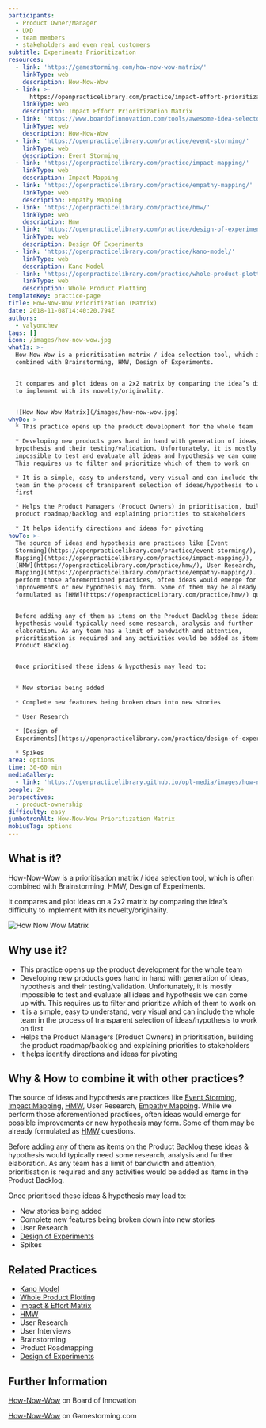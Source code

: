 ```yaml
---
participants:
  - Product Owner/Manager
  - UXD
  - team members
  - stakeholders and even real customers
subtitle: Experiments Prioritization
resources:
  - link: 'https://gamestorming.com/how-now-wow-matrix/'
    linkType: web
    description: How-Now-Wow
  - link: >-
      https://openpracticelibrary.com/practice/impact-effort-prioritization-matrix/
    linkType: web
    description: Impact Effort Prioritization Matrix
  - link: 'https://www.boardofinnovation.com/tools/awesome-idea-selector/'
    linkType: web
    description: How-Now-Wow
  - link: 'https://openpracticelibrary.com/practice/event-storming/'
    linkType: web
    description: Event Storming
  - link: 'https://openpracticelibrary.com/practice/impact-mapping/'
    linkType: web
    description: Impact Mapping
  - link: 'https://openpracticelibrary.com/practice/empathy-mapping/'
    linkType: web
    description: Empathy Mapping
  - link: 'https://openpracticelibrary.com/practice/hmw/'
    linkType: web
    description: Hmw
  - link: 'https://openpracticelibrary.com/practice/design-of-experiments/'
    linkType: web
    description: Design Of Experiments
  - link: 'https://openpracticelibrary.com/practice/kano-model/'
    linkType: web
    description: Kano Model
  - link: 'https://openpracticelibrary.com/practice/whole-product-plotting/'
    linkType: web
    description: Whole Product Plotting
templateKey: practice-page
title: How-Now-Wow Prioritization (Matrix)
date: 2018-11-08T14:40:20.794Z
authors:
  - valyonchev
tags: []
icon: /images/how-now-wow.jpg
whatIs: >-
  How-Now-Wow is a prioritisation matrix / idea selection tool, which is often
  combined with Brainstorming, HMW, Design of Experiments.


  It compares and plot ideas on a 2x2 matrix by comparing the idea’s difficulty
  to implement with its novelty/originality.


  ![How Now Wow Matrix](/images/how-now-wow.jpg)
whyDo: >-
  * This practice opens up the product development for the whole team

  * Developing new products goes hand in hand with generation of ideas,
  hypothesis and their testing/validation. Unfortunately, it is mostly
  impossible to test and evaluate all ideas and hypothesis we can come up with.
  This requires us to filter and prioritize which of them to work on

  * It is a simple, easy to understand, very visual and can include the whole
  team in the process of transparent selection of ideas/hypothesis to work on
  first

  * Helps the Product Managers (Product Owners) in prioritisation, building the
  product roadmap/backlog and explaining priorities to stakeholders

  * It helps identify directions and ideas for pivoting
howTo: >-
  The source of ideas and hypothesis are practices like [Event
  Storming](https://openpracticelibrary.com/practice/event-storming/), [Impact
  Mapping](https://openpracticelibrary.com/practice/impact-mapping/),
  [HMW](https://openpracticelibrary.com/practice/hmw/), User Research, [Empathy
  Mapping](https://openpracticelibrary.com/practice/empathy-mapping/). While we
  perform those aforementioned practices, often ideas would emerge for possible
  improvements or new hypothesis may form. Some of them may be already
  formulated as [HMW](https://openpracticelibrary.com/practice/hmw/) questions.


  Before adding any of them as items on the Product Backlog these ideas &
  hypothesis would typically need some research, analysis and further
  elaboration. As any team has a limit of bandwidth and attention,
  prioritisation is required and any activities would be added as items in the
  Product Backlog.


  Once prioritised these ideas & hypothesis may lead to:


  * New stories being added

  * Complete new features being broken down into new stories

  * User Research

  * [Design of
  Experiments](https://openpracticelibrary.com/practice/design-of-experiments/)

  * Spikes
area: options
time: 30-60 min
mediaGallery:
  - link: 'https://openpracticelibrary.github.io/opl-media/images/how-now-wow.jpg'
people: 2+
perspectives:
  - product-ownership
difficulty: easy
jumbotronAlt: How-Now-Wow Prioritization Matrix
mobiusTag: options
---
```

## What is it?

How-Now-Wow is a prioritisation matrix / idea selection tool, which is often combined with Brainstorming, HMW, Design of Experiments.

It compares and plot ideas on a 2x2 matrix by comparing the idea’s difficulty to implement with its novelty/originality.

![How Now Wow Matrix](/images/how-now-wow.jpg)

## Why use it?

* This practice opens up the product development for the whole team
* Developing new products goes hand in hand with generation of ideas, hypothesis and their testing/validation. Unfortunately, it is mostly impossible to test and evaluate all ideas and hypothesis we can come up with. This requires us to filter and prioritize which of them to work on
* It is a simple, easy to understand, very visual and can include the whole team in the process of transparent selection of ideas/hypothesis to work on first
* Helps the Product Managers (Product Owners) in prioritisation, building the product roadmap/backlog and explaining priorities to stakeholders
* It helps identify directions and ideas for pivoting

## Why & How to combine it with other practices?

The source of ideas and hypothesis are practices like [Event Storming](https://openpracticelibrary.com/practice/event-storming/), [Impact Mapping](https://openpracticelibrary.com/practice/impact-mapping/), [HMW](https://openpracticelibrary.com/practice/hmw/), User Research, [Empathy Mapping](https://openpracticelibrary.com/practice/empathy-mapping/). While we perform those aforementioned practices, often ideas would emerge for possible improvements or new hypothesis may form. Some of them may be already formulated as [HMW](https://openpracticelibrary.com/practice/hmw/) questions.

Before adding any of them as items on the Product Backlog these ideas & hypothesis would typically need some research, analysis and further elaboration. As any team has a limit of bandwidth and attention, prioritisation is required and any activities would be added as items in the Product Backlog.

Once prioritised these ideas & hypothesis may lead to:

* New stories being added
* Complete new features being broken down into new stories
* User Research
* [Design of Experiments](https://openpracticelibrary.com/practice/design-of-experiments/)
* Spikes

## Related Practices

* [Kano Model ](https://openpracticelibrary.com/practice/kano-model/)
* [Whole Product Plotting](https://openpracticelibrary.com/practice/whole-product-plotting/)
* [Impact & Effort Matrix](https://openpracticelibrary.com/practice/impact-effort-prioritization-matrix/)
* [HMW](https://openpracticelibrary.com/practice/hmw/)
* User Research
* User Interviews
* Brainstorming
* Product Roadmapping
* [Design of Experiments ](https://openpracticelibrary.com/practice/design-of-experiments/)

## Further Information

[How-Now-Wow](https://www.boardofinnovation.com/tools/awesome-idea-selector/) on Board of Innovation

[How-Now-Wow](https://gamestorming.com/how-now-wow-matrix/) on Gamestorming.com
